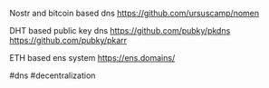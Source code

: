 Nostr and bitcoin based dns
https://github.com/ursuscamp/nomen

DHT based public key dns 
https://github.com/pubky/pkdns
https://github.com/pubky/pkarr

ETH based ens system
https://ens.domains/


#dns #decentralization 